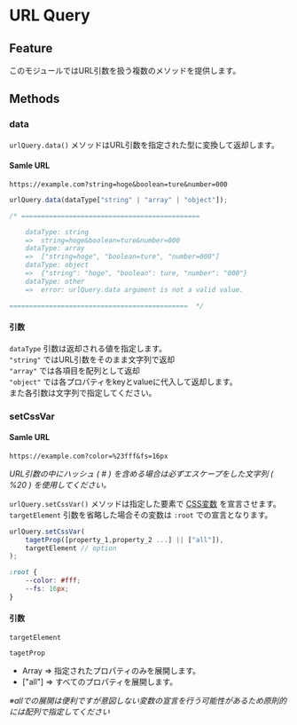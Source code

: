 # URL Query

## Feature
このモジュールではURL引数を扱う複数のメソッドを提供します。  

## Methods
### data

`urlQuery.data()` メソッドはURL引数を指定された型に変換して返却します。  

#### Samle URL
```
https://example.com?string=hoge&boolean=ture&number=000
```

```javascript
urlQuery.data(dataType["string" | "array" | "object"]);

/* =============================================

    dataType: string
    =>  string=hoge&boolean=ture&number=000
    dataType: array
    =>  ["string=hoge", "boolean=ture", "number=000"]
    dataType: object
    =>  {"string": "hoge", "boolean": ture, "number": "000"}
    dataType: other
    =>  error: urlQuery.data argument is not a valid value.

=============================================  */
```
#### 引数
`dataType` 引数は返却される値を指定します。  
`"string"` ではURL引数をそのまま文字列で返却  
`"array"` では各項目を配列として返却  
`"object"` では各プロパティをkeyとvalueに代入して返却します。  
また各引数は文字列で指定してください。  

### setCssVar
#### Samle URL
```
https://example.com?color=%23fff&fs=16px
```

*URL引数の中にハッシュ ( # ) を含める場合は必ずエスケープをした文字列 ( %20 ) を使用してください。*

`urlQuery.setCssVar()` メソッドは指定した要素で [CSS変数](https://developer.mozilla.org/ja/docs/Web/CSS/Using_CSS_custom_properties) を宣言させます。  
`targetElement` 引数を省略した場合その変数は `:root` での宣言となります。  

```javascript
urlQuery.setCssVar(
    tagetProp([property_1,property_2 ...] || ["all"]),
    targetElement // option
);
```

```css
:root {
    --color: #fff;
    --fs: 16px;
}
```
#### 引数
`targetElement`  

`tagetProp`  
- Array => 指定されたプロパティのみを展開します。  
- \["all"\] => すべてのプロパティを展開します。  

*※allでの展開は便利ですが意図しない変数の宣言を行う可能性があるため原則的には配列で指定してください*